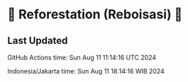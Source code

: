 
# 🌳 Reforestation (Reboisasi) 🌲

## Last Updated

GitHub Actions time: Sun Aug 11 11:14:16 UTC 2024

Indonesia/Jakarta time: Sun Aug 11 18:14:16 WIB 2024

